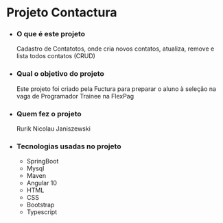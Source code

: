 # Projeto Contactura
- ### O que é este projeto
   Cadastro de Contatotos, onde cria novos contatos, atualiza, remove e lista todos contatos (CRUD)
- ### Qual o objetivo do projeto
     Este projeto foi criado pela Fuctura para preparar o aluno à seleção na vaga de Programador Trainee na FlexPag
- ### Quem fez o projeto
     Rurik Nicolau Janiszewski
- ### Tecnologias usadas no projeto
     * SpringBoot
     * Mysql
     * Maven
     * Angular 10
     * HTML
     * CSS
     * Bootstrap
     * Typescript
 
  
  
